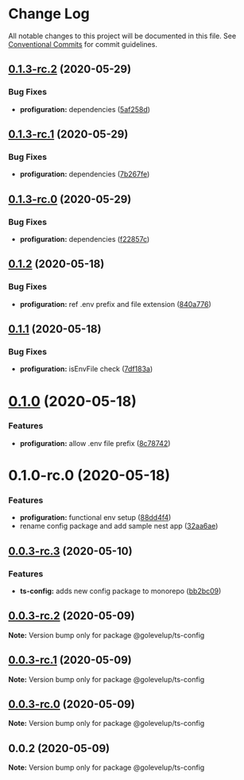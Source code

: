 # Change Log

All notable changes to this project will be documented in this file.
See [Conventional Commits](https://conventionalcommits.org) for commit guidelines.

## [0.1.3-rc.2](https://github.com/golevelup/ts-ecosystem/compare/@golevelup/profiguration@0.1.3-rc.1...@golevelup/profiguration@0.1.3-rc.2) (2020-05-29)


### Bug Fixes

* **profiguration:** dependencies ([5af258d](https://github.com/golevelup/ts-ecosystem/commit/5af258d4fb33b1e115003957b2e166fdea59976a))





## [0.1.3-rc.1](https://github.com/golevelup/ts-ecosystem/compare/@golevelup/profiguration@0.1.3-rc.0...@golevelup/profiguration@0.1.3-rc.1) (2020-05-29)

### Bug Fixes

- **profiguration:** dependencies ([7b267fe](https://github.com/golevelup/ts-ecosystem/commit/7b267fe68e177ffff62a1ace74597eba12e582c4))

## [0.1.3-rc.0](https://github.com/golevelup/ts-ecosystem/compare/@golevelup/profiguration@0.1.2...@golevelup/profiguration@0.1.3-rc.0) (2020-05-29)

### Bug Fixes

- **profiguration:** dependencies ([f22857c](https://github.com/golevelup/ts-ecosystem/commit/f22857c7eb30db46b686c2c3840879e1b201e1e4))

## [0.1.2](https://github.com/golevelup/ts-ecosystem/compare/@golevelup/profiguration@0.1.1...@golevelup/profiguration@0.1.2) (2020-05-18)

### Bug Fixes

- **profiguration:** ref .env prefix and file extension ([840a776](https://github.com/golevelup/ts-ecosystem/commit/840a776077d92d4f97534fb15dccc1be4e80fe69))

## [0.1.1](https://github.com/golevelup/ts-ecosystem/compare/@golevelup/profiguration@0.1.0...@golevelup/profiguration@0.1.1) (2020-05-18)

### Bug Fixes

- **profiguration:** isEnvFile check ([7df183a](https://github.com/golevelup/ts-ecosystem/commit/7df183a101622125462dc5b451a11fd7c94b2406))

# [0.1.0](https://github.com/golevelup/ts-ecosystem/compare/@golevelup/profiguration@0.1.0-rc.0...@golevelup/profiguration@0.1.0) (2020-05-18)

### Features

- **profiguration:** allow .env file prefix ([8c78742](https://github.com/golevelup/ts-ecosystem/commit/8c787427b182c9e7a1aaf054234bb0fa47aedf97))

# 0.1.0-rc.0 (2020-05-18)

### Features

- **profiguration:** functional env setup ([88dd4f4](https://github.com/golevelup/ts-ecosystem/commit/88dd4f46021511e48a4cdb99d186f99a8170426d))
- rename config package and add sample nest app ([32aa6ae](https://github.com/golevelup/ts-ecosystem/commit/32aa6ae96f421d7d96a8100bc9549e976c05424d))

## [0.0.3-rc.3](https://github.com/golevelup/ts-ecosystem/compare/@golevelup/ts-config@0.0.3-rc.2...@golevelup/ts-config@0.0.3-rc.3) (2020-05-10)

### Features

- **ts-config:** adds new config package to monorepo ([bb2bc09](https://github.com/golevelup/ts-ecosystem/commit/bb2bc09c7bd8172e8e9ae68c87738df7711199d2))

## [0.0.3-rc.2](https://github.com/golevelup/ts-ecosystem/compare/@golevelup/ts-config@0.0.3-rc.1...@golevelup/ts-config@0.0.3-rc.2) (2020-05-09)

**Note:** Version bump only for package @golevelup/ts-config

## [0.0.3-rc.1](https://github.com/golevelup/ts-ecosystem/compare/@golevelup/ts-config@0.0.3-rc.0...@golevelup/ts-config@0.0.3-rc.1) (2020-05-09)

**Note:** Version bump only for package @golevelup/ts-config

## [0.0.3-rc.0](https://github.com/golevelup/ts-ecosystem/compare/@golevelup/ts-config@0.0.2...@golevelup/ts-config@0.0.3-rc.0) (2020-05-09)

**Note:** Version bump only for package @golevelup/ts-config

## 0.0.2 (2020-05-09)

**Note:** Version bump only for package @golevelup/ts-config
